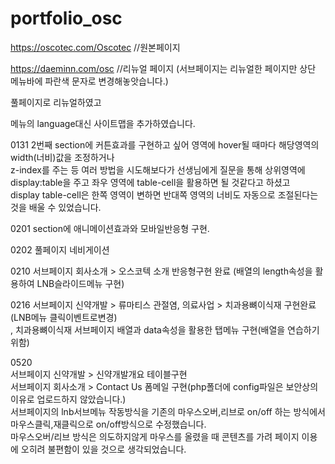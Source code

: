 # portfolio_osc
https://oscotec.com/Oscotec 
//원본페이지


https://daeminn.com/osc
//리뉴얼 페이지 (서브페이지는 리뉴얼한 페이지만 상단 메뉴바에 파란색 문자로 변경해놓앗습니다.)


풀페이지로 리뉴얼하였고<br>

메뉴의 language대신 사이트맵을 추가하였습니다.<br>

0131 2번째 section에 커튼효과를 구현하고 싶어 영역에 hover될 때마다 해당영역의 width(너비)값을 조정하거나<br>
z-index를 주는 등 여러 방법을 시도해보다가 선생님에게 질문을 통해 상위영역에 display:table을 주고 좌우 영역에 table-cell을 활용하면 될 것같다고 하셨고<br>
display table-cell은 한쪽 영역이 변하면 반대쪽 영역의 너비도 자동으로 조절된다는것을 배울 수 있었습니다.<br>

0201 section에 애니메이션효과와 모바일반응형 구현.<br>

0202 풀페이지 네비게이션 <br>

0210 서브페이지 회사소개 > 오스코텍 소개 반응형구현 완료 (배열의 length속성을 활용하여 LNB슬라이드메뉴 구현)<br>

0216 서브페이지 신약개발 > 류마티스 관절염, 의료사업 > 치과용뼈이식재 구현완료 <br>
(LNB메뉴 클릭이벤트로변경)<br>
, 치과용뼈이식재 서브페이지 배열과 data속성을 활용한 탭메뉴 구현(배열을 연습하기위함)<br>

0520 <br>
서브페이지 신약개발 > 신약개발개요 테이블구현<br>
서브페이지 회사소개 > Contact Us 폼메일 구현(php폴더에 config파일은 보안상의 이유로 업로드하지 않았습니다.)<br>
서브페이지의 lnb서브메뉴 작동방식을 기존의 마우스오버,리브로 on/off 하는 방식에서 마우스클릭,재클릭으로 on/off방식으로 수정했습니다.<br>
마우스오버/리브 방식은 의도하지않게 마우스를 올렸을 때 콘텐츠를 가려 페이지 이용에 오히려 불편함이 있을 것으로 생각되었습니다.<br>
